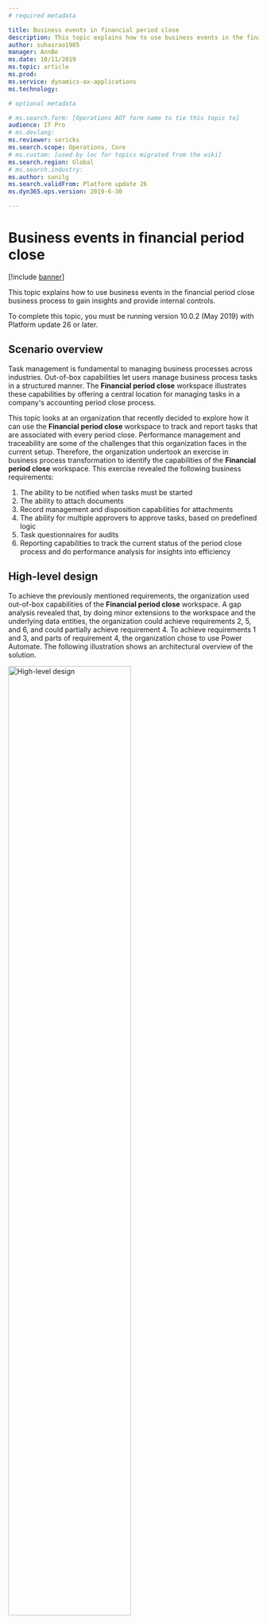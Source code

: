 ```yaml
---
# required metadata

title: Business events in financial period close
description: This topic explains how to use business events in the financial period close business process to gain insights and provide internal controls.
author: suhasrao1985
manager: AnnBe
ms.date: 10/11/2019
ms.topic: article
ms.prod: 
ms.service: dynamics-ax-applications
ms.technology: 

# optional metadata

# ms.search.form: [Operations AOT form name to tie this topic to]
audience: IT Pro
# ms.devlang: 
ms.reviewer: sericks
ms.search.scope: Operations, Core
# ms.custom: [used by loc for topics migrated from the wiki]
ms.search.region: Global 
# ms.search.industry: 
ms.author: sunilg
ms.search.validFrom: Platform update 26
ms.dyn365.ops.version: 2019-6-30 

---
```


# Business events in financial period close
[!include [banner](../../includes/banner.md)]

This topic explains how to use business events in the financial period close business process to gain insights and provide internal controls.

To complete this topic, you must be running version 10.0.2 (May 2019) with Platform update 26 or later.

## Scenario overview

Task management is fundamental to managing business processes across industries. Out-of-box capabilities let users manage business process tasks in a structured manner. The **Financial period close** workspace illustrates these capabilities by offering a central location for managing tasks in a company's accounting period close process.

This topic looks at an organization that recently decided to explore how it can use the **Financial period close** workspace to track and report tasks that are associated with every period close. Performance management and traceability are some of the challenges that this organization faces in the current setup. Therefore, the organization undertook an exercise in business process transformation to identify the capabilities of the **Financial period close** workspace. This exercise revealed the following business requirements:

1. The ability to be notified when tasks must be started
2. The ability to attach documents
3. Record management and disposition capabilities for attachments
4. The ability for multiple approvers to approve tasks, based on predefined logic
5. Task questionnaires for audits
6. Reporting capabilities to track the current status of the period close process and do performance analysis for insights into efficiency

## High-level design

To achieve the previously mentioned requirements, the organization used out-of-box capabilities of the **Financial period close** workspace. A gap analysis revealed that, by doing minor extensions to the workspace and the underlying data entities, the organization could achieve requirements 2, 5, and 6, and could partially achieve requirement 4. To achieve requirements 1 and 3, and parts of requirement 4, the organization chose to use Power Automate. The following illustration shows an architectural overview of the solution.

<img alt="High-level design" src="../../media/Image1.PNG" width="70%">

## Managing attachments by using Microsoft Power Automate and SharePoint Online

Accountants view their tasks in the **Financial period close** workspace and start to work on them. Attachments are added to the task by using a SharePoint Online document type. SharePoint triggers in Microsoft Power Automate are used to trigger the Power Automate that is shown in the following illustration. This Power Automate updates the SharePoint metadata with metadata from the task in the **Financial period close** workspace. SharePoint columns were created for this purpose in the document library. A separate attachment data entity was created to hold the attachment metadata for every attachment that is added to the **Financial period close** workspace. Fields from the custom entity were mapped to the SharePoint Online columns in the Power Automate. When documents that use the specified document type are created in the predefined SharePoint Online library, Power Automate is triggered, obtains the metadata from the custom data entity, and updates the document's metadata columns in SharePoint Online.

<img alt="Power Automate for managing attachments" src="../../media/Image2.png" width="70%">

## Enabling internal controls by using business events and Power Automate

As accountants complete their tasks, and the tasks become ready for review, the value of the **Review status** custom field is updated to **Ready for review**. The Power Automate gets triggered by the **When the change-based alert is triggered** business event when this update is made. The payload of this business event contains the task name and the area name. The Power Automate uses the combination of the task name and area name, together with the value of the **Review status** field, to route the task through an email-based workflow that is orchestrated by Power Automate. The Power Automate waits for approval, add new comments to the task log, and updates the task in the **Financial period close** workspace , based on both the outcome of the approval process and related metadata. Custom data entities were built in to query and update the **Financial period close** workspace by using Power Automate.

### Subscribing to the business event

The following example describes the general steps for subscribing to a change-based alert business event.

1. Add the connector trigger to the Power Automate app, and subscribe to the change-based alert business event.

    <img alt="Subscribing to the business event" src="../../media/Image3.png" width="70%">

2. Parse the business event payload.

    When the business event is triggered, it triggers Power Automate. This business event contains a payload. In this step, the payload is parsed, and the required variables are initialized.

    <img alt="Parsing the business event payload" src="../../media/Image4.PNG" width="70%">

3. Retrieve the task, based on the values from the payload.

    When the task is updated, the business event triggers Power Automate. At that point, after the payload has been parsed, you will know basic information about the task. In this step, the custom data entity is used to retrieve more information about the task.

    <img alt="Retrieving the task" src="../../media/Image5.png" width="70%">

4. Retrieve approvers from the Microsoft Excel file, based on the criteria.

    Next, you must determine the list of approvers, so that you can send the approval request in the appropriate manner. This list is a custom Excel file in a SharePoint Online library. In this step, you query the Excel file to get the list of approvers. You also get the links to the attachments for each task, so that you can send the attachments to the approvers.

    <img alt="Retrieving approvers" src="../../media/Image6.png" width="70%">

5. Prepare to send the request for approval.

    In this step, you prepare Power Automate to send the approval request by using all the information that was gathered and assembled in the previous step.

    <img alt="Preparing to send the request for approval, part 1" src="../../media/Image7.png" width="70%">

    <img alt="Preparing to send the request for approval, part 2" src="../../media/Image8.png" width="70%">

    <img alt="Preparing to send the request for approval, part 3" src="../../media/Image9.png" width="70%">

6. Start the approval process.

    In this step, the approval request is sent from Power Automate.

    <img alt="Starting the approval process" src="../../media/Image10.png" width="70%">

7. Process the approval action that is taken by approvers.

    After the approvers receive the approval request and take action, the Power Automate is notified, and additional processing is done.

    <img alt="Processing the approval action" src="../../media/Image11.png" width="70%">

8. Update the task iwith the approval outcome.

    Based on the outcome of the approval process, the task is updated with the result.

    <img alt="Updating the task, part 1" src="../../media/Image12.png" width="70%">

    <img alt="Updating the task, part 2" src="../../media/Image13.png" width="70%">

## Conclusion

For the business requirements of the organization that is described in this topic, this solution involves minimal development and relies mostly on the **Financial period close** workspace, business events, SharePoint Online, and Power Automate to drive functionality. Development is restricted to the addition of fields to pages, the creation of custom data entities, and changes to page labels. Power Automate also provides greater flexibility in the approval process. Because the solution takes advantage of the various applications in the Microsoft Office 365 suite, internal users can use applications that they are already familiar with. Therefore, the amount of change management that is required is limited.

In conclusion, business events offer unique opportunities for extending functionality but also let you avoid extensive in-app customizations. Here are some things to consider before you start to use business events:

- Establish the security requirements of your solution. Business events honor role-based security. This behavior can be beneficial in some use cases.
- Business events functionality continues to get enhanced. Be on the lookout for new capabilities.

Business events and Power Automate offer great opportunities for implementing low-code or no-code extensions. The important thing is that you identify opportunities where this framework can help, but that you also understand some of the limitations.
